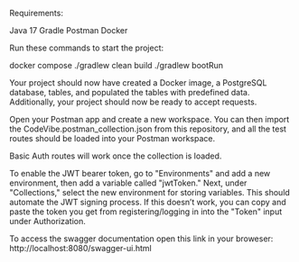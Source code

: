 Requirements:

Java 17
Gradle
Postman
Docker

Run these commands to start the project:

docker compose
./gradlew clean build
./gradlew bootRun

Your project should now have created a Docker image, a PostgreSQL database, tables, and populated the tables with predefined data. Additionally, your project should now be ready to accept requests.

Open your Postman app and create a new workspace. You can then import the CodeVibe.postman_collection.json from this repository, and all the test routes should be loaded into your Postman workspace.

Basic Auth routes will work once the collection is loaded.

To enable the JWT bearer token, go to "Environments" and add a new environment, then add a variable called "jwtToken." Next, under "Collections," select the new environment for storing variables. This should automate the JWT signing process. If this doesn’t work, you can copy and paste the token you get from registering/logging in into the "Token" input under Authorization.

To access the swagger documentation open this link in your broweser: http://localhost:8080/swagger-ui.html